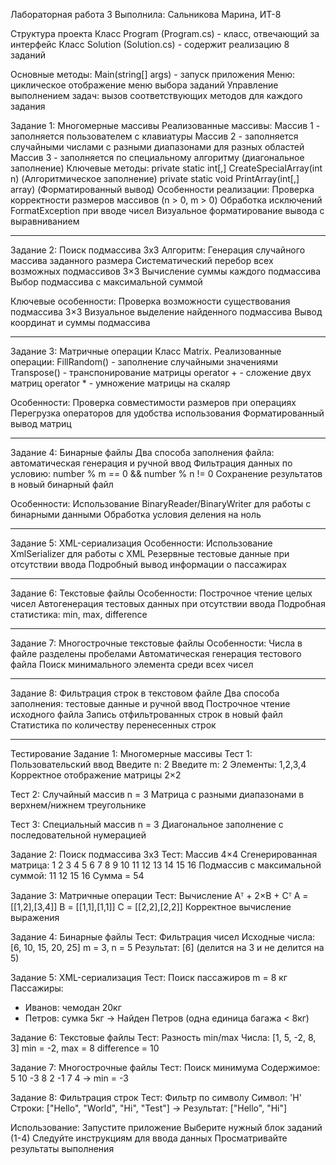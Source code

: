 Лабораторная работа 3
Выполнила: Сальникова Марина, ИТ-8

Структура проекта
Класс Program (Program.cs) - класс, отвечающий за интерфейс
Класс Solution (Solution.cs) - содержит реализацию 8 заданий

Основные методы:
Main(string[] args) - запуск приложения
Меню: циклическое отображение меню выбора заданий
Управление выполнением задач: вызов соответствующих методов для каждого задания

Задание 1: Многомерные массивы
Реализованные массивы:
Массив 1 - заполняется пользователем с клавиатуры
Массив 2 - заполняется случайными числами с разными диапазонами для разных областей
Массив 3 - заполняется по специальному алгоритму (диагональное заполнение)
Ключевые методы:
private static int[,] CreateSpecialArray(int n)  (Алгоритмическое заполнение)
private static void PrintArray(int[,] array)      (Форматированный вывод)
Особенности реализации:
Проверка корректности размеров массивов (n > 0, m > 0)
Обработка исключений FormatException при вводе чисел
Визуальное форматирование вывода с выравниванием
___________________________________________________________________________________________
Задание 2: Поиск подмассива 3x3
Алгоритм:
Генерация случайного массива заданного размера
Систематический перебор всех возможных подмассивов 3×3
Вычисление суммы каждого подмассива
Выбор подмассива с максимальной суммой

Ключевые особенности:
Проверка возможности существования подмассива 3×3
Визуальное выделение найденного подмассива
Вывод координат и суммы подмассива
___________________________________________________________________________________________________
Задание 3: Матричные операции
Класс Matrix.
Реализованные операции:
FillRandom() - заполнение случайными значениями
Transpose() - транспонирование матрицы
operator + - сложение двух матриц
operator * - умножение матрицы на скаляр

Особенности:
Проверка совместимости размеров при операциях
Перегрузка операторов для удобства использования
Форматированный вывод матриц
__________________________________________________________________________________________
Задание 4: Бинарные файлы
Два способа заполнения файла: автоматическая генерация и ручной ввод
Фильтрация данных по условию: number % m == 0 && number % n != 0
Сохранение результатов в новый бинарный файл

Особенности:
Использование BinaryReader/BinaryWriter для работы с бинарными данными
Обработка условия деления на ноль
___________________________________________________________________________________________
Задание 5: XML-сериализация
Особенности:
Использование XmlSerializer для работы с XML
Резервные тестовые данные при отсутствии ввода
Подробный вывод информации о пассажирах
___________________________________________________________________________________________
Задание 6: Текстовые файлы
Особенности:
Построчное чтение целых чисел
Автогенерация тестовых данных при отсутствии ввода
Подробная статистика: min, max, difference
___________________________________________________________________________________________
Задание 7: Многострочные текстовые файлы
Особенности:
Числа в файле разделены пробелами
Автоматическая генерация тестового файла
Поиск минимального элемента среди всех чисел
_____________________________________________________________________________________________
Задание 8: Фильтрация строк в текстовом файле
Два способа заполнения: тестовые данные и ручной ввод
Построчное чтение исходного файла
Запись отфильтрованных строк в новый файл
Статистика по количеству перенесенных строк
_____________________________________________________________________________________________
Тестирование
Задание 1: Многомерные массивы
Тест 1: Пользовательский ввод
Введите n: 2
Введите m: 2
Элементы: 1,2,3,4
Корректное отображение матрицы 2×2

Тест 2: Случайный массив
n = 3
Матрица с разными диапазонами в верхнем/нижнем треугольнике

Тест 3: Специальный массив
n = 3
Диагональное заполнение с последовательной нумерацией

Задание 2: Поиск подмассива 3x3
Тест: Массив 4×4
Сгенерированная матрица:
 1  2  3  4
 5  6  7  8
 9 10 11 12
13 14 15 16
Подмассив с максимальной суммой: 
11 12
15 16
Сумма = 54

Задание 3: Матричные операции
Тест: Вычисление Aᵀ + 2×B + Cᵀ
A = [[1,2],[3,4]]
B = [[1,1],[1,1]] 
C = [[2,2],[2,2]]
Корректное вычисление выражения

Задание 4: Бинарные файлы
Тест: Фильтрация чисел
Исходные числа: [6, 10, 15, 20, 25]
m = 3, n = 5
Результат: [6] (делится на 3 и не делится на 5)

Задание 5: XML-сериализация
Тест: Поиск пассажиров
m = 8 кг
Пассажиры:
- Иванов: чемодан 20кг
- Петров: сумка 5кг
→ Найден Петров (одна единица багажа < 8кг)

Задание 6: Текстовые файлы
Тест: Разность min/max
Числа: [1, 5, -2, 8, 3]
min = -2, max = 8
difference = 10

Задание 7: Многострочные файлы
Тест: Поиск минимума
Содержимое:
5 10 -3 8
2 -1 7 4
→ min = -3

Задание 8: Фильтрация строк
Тест: Фильтр по символу
Символ: 'H'
Строки: ["Hello", "World", "Hi", "Test"]
→ Результат: ["Hello", "Hi"]

Использование:
Запустите приложение
Выберите нужный блок заданий (1-4)
Следуйте инструкциям для ввода данных
Просматривайте результаты выполнения
